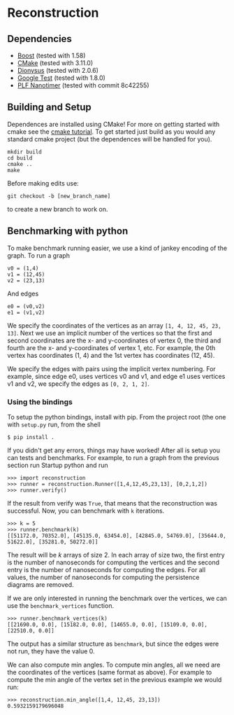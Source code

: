 # Reconstruction

## Dependencies

- [Boost](https://www.boost.org/) (tested with 1.58)
- [CMake](https://cmake.org) (tested with 3.11.0)
- [Dionysus](https://github.com/mrzv/dionysus) (tested with 2.0.6)
- [Google Test](https://github.com/google/googletest) (tested with 1.8.0)
- [PLF Nanotimer](https://github.com/mattreecebentley/plf_nanotimer) (tested with commit 8c42255)

## Building and Setup

Dependences are installed using CMake!  For more on getting started with cmake
see the [cmake tutorial](https://cmake.org/cmake-tutorial/). To get started just
build as you would any standard cmake project (but the dependences will be
handled for you).

    mkdir build
    cd build
    cmake ..
    make

Before making edits use:

	git checkout -b [new_branch_name]

to create a new branch to work on.


## Benchmarking with python

To make benchmark running easier, we use a kind of jankey encoding of the graph.
To run a graph

    v0 = (1,4)
    v1 = (12,45)
    v2 = (23,13)

And edges

    e0 = (v0,v2)
    e1 = (v1,v2)

We specify the coordinates of the vertices as an array `[1, 4, 12, 45, 23, 13]`.
Next we use an implicit number of the vertices so that the first and second
coordinates are the x- and y-coordinates of vertex 0, the third and fourth are
the x- and y-coordinates of vertex 1, etc.  For example, the 0th vertex has
coordinates (1, 4) and the 1st vertex has coordinates (12, 45).

We specify the edges with pairs using the implicit vertex numbering.  For
example, since edge e0, uses vertices v0 and v1, and edge e1 uses vertices v1
and v2, we specify the edges as `[0, 2, 1, 2]`.

### Using the bindings

To setup the python bindings, install with pip.  From the project root (the one
with `setup.py` run, from the shell

    $ pip install .

If you didn't get any errors, things may have worked!  After all is setup you
can tests and benchmarks.  For example, to run a graph from the previous section
run Startup python and run

    >>> import reconstruction
    >>> runner = reconstruction.Runner([1,4,12,45,23,13], [0,2,1,2])
    >>> runner.verify()

If the result from verify was `True`, that means that the reconstruction was
successful.  Now, you can benchmark with `k` iterations.

    >>> k = 5
    >>> runner.benchmark(k)
    [[51172.0, 70352.0], [45135.0, 63454.0], [42845.0, 54769.0], [35644.0, 51622.0], [35281.0, 50272.0]]

The result will be _k_ arrays of size 2. In each array of size two, the first
entry is the number of nanoseconds for computing the vertices and the second
entry is the number of nanoseconds for computing the edges.  For all values, the
number of nanoseconds for computing the persistence diagrams are removed.

If we are only interested in running the benchmark over the vertices, we can use
the `benchmark_vertices` function.

    >>> runner.benchmark_vertices(k)
    [[21690.0, 0.0], [15182.0, 0.0], [14655.0, 0.0], [15109.0, 0.0], [22510.0, 0.0]]

The output has a similar structure as `benchmark`, but since the edges were not
run, they have the value 0.

We can also compute min angles.  To compute min angles, all we need are the
coordinates of the vertices (same format as above).  For example to compute the
min angle of the vertex set in the previous example we would run:

    >>> reconstruction.min_angle([1,4, 12,45, 23,13])
    0.5932159179696048
